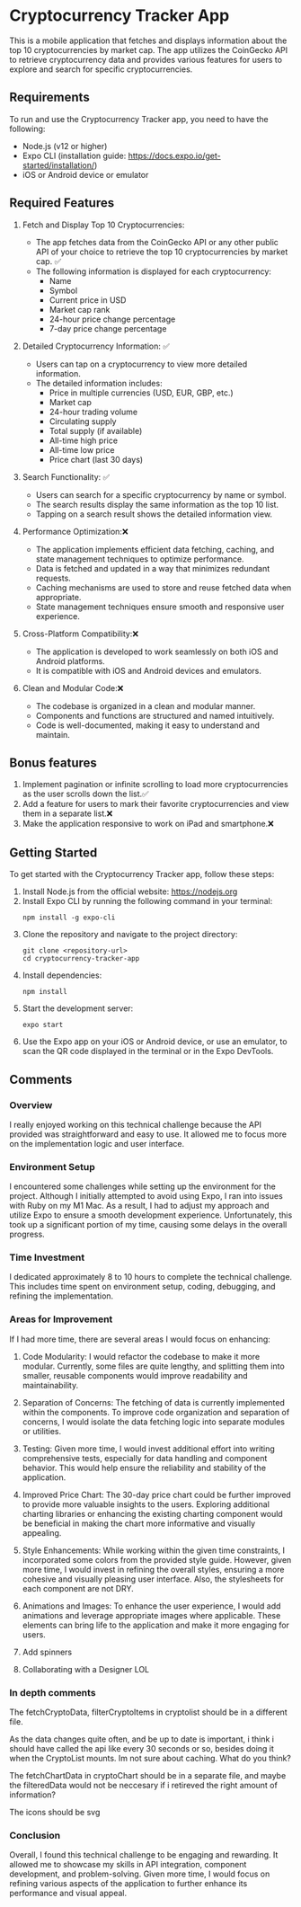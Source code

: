 # Cryptocurrency Tracker App

This is a mobile application that fetches and displays information about the top 10 cryptocurrencies by market cap. The app utilizes the CoinGecko API to retrieve cryptocurrency data and provides various features for users to explore and search for specific cryptocurrencies.

## Requirements

To run and use the Cryptocurrency Tracker app, you need to have the following:

- Node.js (v12 or higher)
- Expo CLI (installation guide: https://docs.expo.io/get-started/installation/)
- iOS or Android device or emulator

## Required Features

1. Fetch and Display Top 10 Cryptocurrencies:
   - The app fetches data from the CoinGecko API or any other public API of your choice to retrieve the top 10 cryptocurrencies by market cap. ✅
   - The following information is displayed for each cryptocurrency:
     - Name
     - Symbol
     - Current price in USD
     - Market cap rank
     - 24-hour price change percentage
     - 7-day price change percentage

2. Detailed Cryptocurrency Information: ✅
   - Users can tap on a cryptocurrency to view more detailed information.
   - The detailed information includes:
     - Price in multiple currencies (USD, EUR, GBP, etc.)
     - Market cap
     - 24-hour trading volume
     - Circulating supply
     - Total supply (if available)
     - All-time high price
     - All-time low price
     - Price chart (last 30 days)

3. Search Functionality: ✅
   - Users can search for a specific cryptocurrency by name or symbol.
   - The search results display the same information as the top 10 list.
   - Tapping on a search result shows the detailed information view.

4. Performance Optimization:❌
   - The application implements efficient data fetching, caching, and state management techniques to optimize performance.
   - Data is fetched and updated in a way that minimizes redundant requests.
   - Caching mechanisms are used to store and reuse fetched data when appropriate.
   - State management techniques ensure smooth and responsive user experience.

5. Cross-Platform Compatibility:❌
   - The application is developed to work seamlessly on both iOS and Android platforms.
   - It is compatible with iOS and Android devices and emulators.

6. Clean and Modular Code:❌
   - The codebase is organized in a clean and modular manner.
   - Components and functions are structured and named intuitively.
   - Code is well-documented, making it easy to understand and maintain.

## Bonus features

1. Implement pagination or infinite scrolling to load more cryptocurrencies as the user scrolls down the list.✅
2. Add a feature for users to mark their favorite cryptocurrencies and view them in a separate list.❌
3. Make the application responsive to work on iPad and smartphone.❌

## Getting Started

To get started with the Cryptocurrency Tracker app, follow these steps:

1. Install Node.js from the official website: https://nodejs.org
2. Install Expo CLI by running the following command in your terminal:
   ```
   npm install -g expo-cli
   ```
3. Clone the repository and navigate to the project directory:
   ```
   git clone <repository-url>
   cd cryptocurrency-tracker-app
   ```
4. Install dependencies:
   ```
   npm install
   ```
5. Start the development server:
   ```
   expo start
   ```
6. Use the Expo app on your iOS or Android device, or use an emulator, to scan the QR code displayed in the terminal or in the Expo DevTools.

## Comments

### Overview
I really enjoyed working on this technical challenge because the API provided was straightforward and easy to use. It allowed me to focus more on the implementation logic and user interface.

### Environment Setup
I encountered some challenges while setting up the environment for the project. Although I initially attempted to avoid using Expo, I ran into issues with Ruby on my M1 Mac. As a result, I had to adjust my approach and utilize Expo to ensure a smooth development experience. Unfortunately, this took up a significant portion of my time, causing some delays in the overall progress.

### Time Investment
I dedicated approximately 8 to 10 hours to complete the technical challenge. This includes time spent on environment setup, coding, debugging, and refining the implementation.

### Areas for Improvement
If I had more time, there are several areas I would focus on enhancing:

1. Code Modularity: I would refactor the codebase to make it more modular. Currently, some files are quite lengthy, and splitting them into smaller, reusable components would improve readability and maintainability.

2. Separation of Concerns: The fetching of data is currently implemented within the components. To improve code organization and separation of concerns, I would isolate the data fetching logic into separate modules or utilities.

3. Testing: Given more time, I would invest additional effort into writing comprehensive tests, especially for data handling and component behavior. This would help ensure the reliability and stability of the application.

4. Improved Price Chart: The 30-day price chart could be further improved to provide more valuable insights to the users. Exploring additional charting libraries or enhancing the existing charting component would be beneficial in making the chart more informative and visually appealing.

5. Style Enhancements: While working within the given time constraints, I incorporated some colors from the provided style guide. However, given more time, I would invest in refining the overall styles, ensuring a more cohesive and visually pleasing user interface. Also, the stylesheets for each component are not DRY.

6. Animations and Images: To enhance the user experience, I would add animations and leverage appropriate images where applicable. These elements can bring life to the application and make it more engaging for users.

7. Add spinners

8. Collaborating with a Designer LOL

### In depth comments ###

The fetchCryptoData, filterCryptoItems in cryptolist should be in a different file. 

As the data changes quite often, and be up to date is important, i think i should have called the api like every 30 seconds or so, besides doing it when the CryptoList mounts. Im not sure about caching. What do you think?

The fetchChartData in cryptoChart should be in a separate file, and maybe the filteredData would not be neccesary if i retireved the right amount of information?

The icons should be svg

### Conclusion
Overall, I found this technical challenge to be engaging and rewarding. It allowed me to showcase my skills in API integration, component development, and problem-solving. Given more time, I would focus on refining various aspects of the application to further enhance its performance and visual appeal.